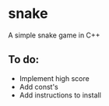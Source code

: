 # snake
A simple snake game in C++

## To do:
- Implement high score
- Add const's
- Add instructions to install
